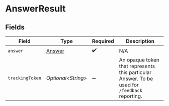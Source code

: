 # AnswerResult


## Fields

| Field                                                                                         | Type                                                                                          | Required                                                                                      | Description                                                                                   |
| --------------------------------------------------------------------------------------------- | --------------------------------------------------------------------------------------------- | --------------------------------------------------------------------------------------------- | --------------------------------------------------------------------------------------------- |
| `answer`                                                                                      | [Answer](../../models/components/Answer.md)                                                   | :heavy_check_mark:                                                                            | N/A                                                                                           |
| `trackingToken`                                                                               | *Optional\<String>*                                                                           | :heavy_minus_sign:                                                                            | An opaque token that represents this particular Answer. To be used for `/feedback` reporting. |